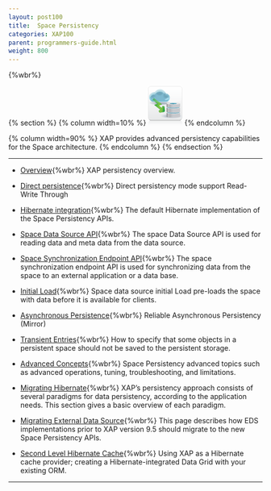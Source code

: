 ```yaml
---
layout: post100
title:  Space Persistency
categories: XAP100
parent: programmers-guide.html
weight: 800
---
```


{%wbr%}


{% section %}
{% column  width=10% %}
![space-document.png](/attachment_files/subject/persistence.png)
{% endcolumn %}

{% column width=90% %}
XAP provides advanced persistency capabilities for the Space architecture.
{% endcolumn %}
{% endsection %}

<hr/>


- [Overview](./space-persistency.html){%wbr%}
XAP persistency overview.

- [Direct persistence](./direct-persistency.html){%wbr%}
Direct persistency mode support Read-Write Through

- [Hibernate integration](./hibernate-space-persistency.html){%wbr%}
The default Hibernate implementation of the Space Persistency APIs.

- [Space Data Source API](./space-data-source-api.html){%wbr%}
The space Data Source API is used for reading data and meta data from the data source.

- [Space Synchronization Endpoint API](./space-synchronization-endpoint-api.html){%wbr%}
The space synchronization endpoint API is used for synchronizing data from the space to an external application or a data base.

- [Initial Load](./space-persistency-initial-load.html){%wbr%}
Space data source initial Load pre-loads the space with data before it is available for clients.

- [Asynchronous Persistence](./asynchronous-persistency-with-the-mirror.html){%wbr%}
Reliable Asynchronous Persistency (Mirror)

- [Transient Entries](./transient-entries.html){%wbr%}
How to specify that some objects in a persistent space should not be saved to the persistent storage.

- [Advanced Concepts](./space-persistency-advanced-topics.html){%wbr%}
Space Persistency advanced topics such as advanced operations, tuning, troubleshooting, and limitations.

- [Migrating Hibernate](./persistency-migrating-hibernate.html){%wbr%}
XAP’s persistency approach consists of several paradigms for data persistency, according to the application needs. This section gives a basic overview of each paradigm.

- [Migrating External Data Source](./migrating-from-external-data-source-api.html){%wbr%}
This page describes how EDS implementations prior to XAP version 9.5 should migrate to the new Space Persistency APIs.

- [Second Level Hibernate Cache](./gigaspaces-for-hibernate-orm-users.html){%wbr%}
Using XAP as a Hibernate cache provider; creating a Hibernate-integrated Data Grid with your existing ORM.

<hr/>


